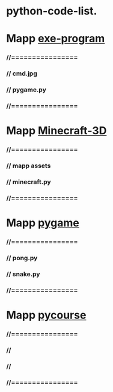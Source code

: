# python-code-list. 
# Mapp [exe-program](exe-program)
### //================
### // cmd.jpg
### // pygame.py
### //================

# Mapp [Minecraft-3D](Minecraft-3D)
### //================
### // mapp assets
### // minecraft.py
### //================

# Mapp [pygame](pygame)
### //================
### // pong.py
### // snake.py
### //================

# Mapp [pycourse](pycourse)
### //================
### // 
### // 
### //================